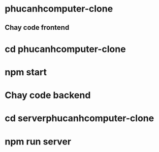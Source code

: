 # phucanhcomputer-clone

## Chay code frontend 
# cd phucanhcomputer-clone
# npm start

# Chay code backend
# cd serverphucanhcomputer-clone
# npm run server

